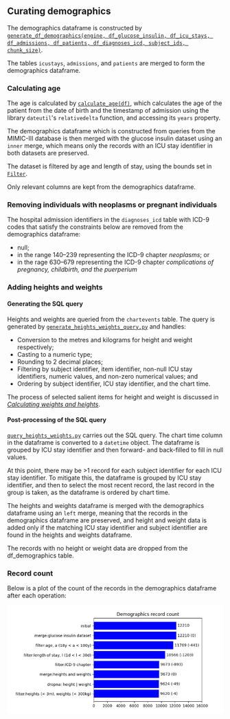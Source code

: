 ## Curating demographics

The demographics dataframe is constructed
by [`generate_df_demographics(engine, df_glucose_insulin, df_icu_stays, df_admissions, df_patients, df_diagnoses_icd, subject_ids, chunk_size)`](../curation/demographics/generate_df_demographics.py).

The tables `icustays`, `admissions`, and `patients` are merged to form the demographics dataframe.

### Calculating age

The age is calculated by [`calculate_age(df)`](../curation/demographics/calculate_age.py), which calculates the age of
the patient
from
the date of birth and the timestamp of admission
using the library `dateutil`'s `relativedelta` function, and accessing its `years` property.

The demographics dataframe which is constructed from queries from the MIMIC-III database is then merged with the glucose
insulin dataset using an `inner` merge, which means only the records with an ICU stay identifier in both datasets are
preserved.

The dataset is filtered by age and length of stay, using the bounds set
in [`Filter`](../curation/demographics/filter.py).

Only relevant columns are kept from the demographics dataframe.

### Removing individuals with neoplasms or pregnant individuals

The hospital admission identifiers in the `diagnoses_icd` table with ICD-9 codes that satisfy the constraints below are
removed from the demographics dataframe:

- null;
- in the range 140–239 representing the ICD-9 chapter _neoplasms_; or
- in the rage 630–679 representing the ICD-9 chapter _complications of pregnancy, childbirth, and the puerperium_

### Adding heights and weights

#### Generating the SQL query

Heights and weights are queried from the `chartevents` table. The query is generated
by [`generate_heights_weights_query.py`](../curation/demographics/generate_heights_weights_query.py) and handles:

- Conversion to the metres and kilograms for height and weight respectively;
- Casting to a numeric type;
- Rounding to 2 decimal places;
- Filtering by subject identifier, item identifier, non-null ICU stay identifiers, numeric values, and non-zero
  numerical values; and
- Ordering by subject identifier, ICU stay identifier, and the chart time.

The process of selected salient items for height and weight is discussed
in [_Calculating weights and heights_](calculating-weights-and-heights.md).

#### Post-processing of the SQL query

[`query_heights_weights.py`](../curation/demographics/query_heights_weights.py) carries out the SQL query. The chart
time column in
the
dataframe is converted to a `datetime` object. The dataframe is grouped by ICU stay identifier and then forward- and
back-filled to fill in null values.

At this point, there may be >1 record for each subject identifier for each ICU stay identifier. To mitigate this, the
dataframe is grouped by ICU stay identifier, and then to select the most recent record, the last record in the group is
taken, as the dataframe is ordered by chart time.

The heights and weights dataframe is merged with the demographics dataframe using an `left` merge, meaning that the
records in the demographics dataframe are preserved, and height and weight data is added only if the matching ICU stay
identifier and subject identifier are found in the heights and weights dataframe.

The records with no height or weight data are dropped from the df_demographics table.

### Record count

Below is a plot of the count of the records in the demographics dataframe after each operation:

![Demographics record count](plots/demographics_record_count.png)

